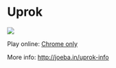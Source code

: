Uprok
=====

![](http://joeba.in/images/uprok/uprok_aopatad_small.png)

Play online: [Chrome only](http://joeba.in/uprok/?one_player=yes)

More info: http://joeba.in/uprok-info
